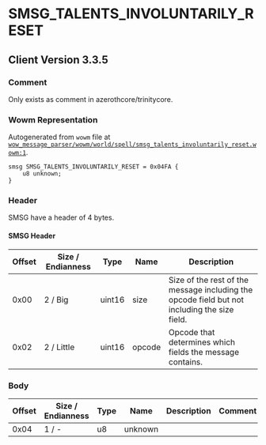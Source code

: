 # SMSG_TALENTS_INVOLUNTARILY_RESET

## Client Version 3.3.5

### Comment

Only exists as comment in azerothcore/trinitycore.

### Wowm Representation

Autogenerated from `wowm` file at [`wow_message_parser/wowm/world/spell/smsg_talents_involuntarily_reset.wowm:1`](https://github.com/gtker/wow_messages/tree/main/wow_message_parser/wowm/world/spell/smsg_talents_involuntarily_reset.wowm#L1).
```rust,ignore
smsg SMSG_TALENTS_INVOLUNTARILY_RESET = 0x04FA {
    u8 unknown;
}
```
### Header

SMSG have a header of 4 bytes.

#### SMSG Header

| Offset | Size / Endianness | Type   | Name   | Description |
| ------ | ----------------- | ------ | ------ | ----------- |
| 0x00   | 2 / Big           | uint16 | size   | Size of the rest of the message including the opcode field but not including the size field.|
| 0x02   | 2 / Little        | uint16 | opcode | Opcode that determines which fields the message contains.|

### Body

| Offset | Size / Endianness | Type | Name | Description | Comment |
| ------ | ----------------- | ---- | ---- | ----------- | ------- |
| 0x04 | 1 / - | u8 | unknown |  |  |

